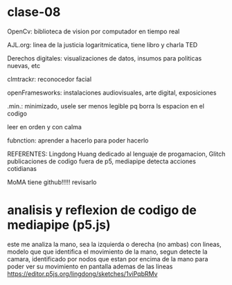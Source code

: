 # clase-08

OpenCv: biblioteca de vision por computador en tiempo real

AJL.org: linea de la justicia logaritmicatica, tiene libro y charla TED

Derechos digitales: visualizaciones de datos, insumos para politicas nuevas, etc

clmtrackr: reconocedor facial

openFramesworks: instalaciones audiovisuales, arte digital, exposiciones

.min.: minimizado, usele ser menos legible pq borra ls espacion en el codigo

leer en orden y con calma

fubnction: aprender a hacerlo para poder hacerlo

REFERENTES: Lingdong Huang dedicado al lenguaje de progamacion, Glitch publicaciones de codigo fuera de p5, mediapipe detecta acciones cotidianas

MoMA tiene github!!!!! revisarlo

# analisis y reflexion de codigo de mediapipe (p5.js)

este me analiza la mano, sea la izquierda o derecha (no ambas) con lineas, modelo que que identifica el movimiento de la mano, segun detecte la camara, identificado por nodos que estan por encima de la mano para poder ver su movimiento en pantalla ademas de las lineas   https://editor.p5js.org/lingdong/sketches/1viPqbRMv
